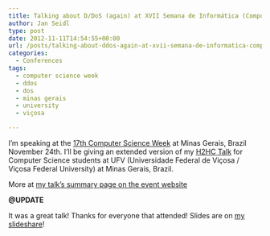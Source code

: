 ```yaml
---
title: Talking about D/DoS (again) at XVII Semana de Informática (Computer Science Week)
author: Jan Seidl
type: post
date: 2012-11-11T14:54:55+00:00
url: /posts/talking-about-ddos-again-at-xvii-semana-de-informatica-computer-science-week/
categories:
  - Conferences
tags:
  - computer science week
  - ddos
  - dos
  - minas gerais
  - university
  - viçosa

---
```

I&#8217;m speaking at the <a href="http://semanainfo.nobugs.com.br" title="XVII Semana  de Informática" target="_blank">17th Computer Science Week</a> at Minas Gerais, Brazil November 24th. I&#8217;ll be giving an extended version of my [H2HC Talk][1] for Computer Science students at UFV (Universidade Federal de Viçosa / Viçosa Federal University) at Minas Gerais, Brazil.

More at <a href="http://www.nobugs.com.br/semanainfo/palestrantes-evento/90-jan-seidl" target="_blank">my talk&#8217;s summary page on the event website</a>

**@UPDATE**
  
It was a great talk! Thanks for everyone that attended! Slides are on [my slideshare][2]!

 [1]: https://wroot.org/posts/about-hackers-2-hackers-conference-9th-edition/
 [2]: http://www.slideshare.net/jseidl/ataques-dos-super-eficientes-layer-7-android-load-balancing-e-tor-xvii-semana-da-informtica-ufv